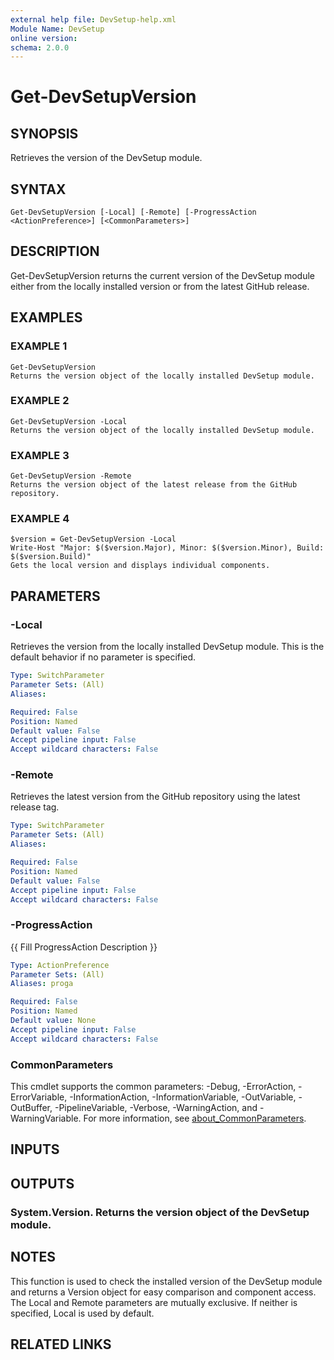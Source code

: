 ```yaml
---
external help file: DevSetup-help.xml
Module Name: DevSetup
online version:
schema: 2.0.0
---
```


# Get-DevSetupVersion

## SYNOPSIS
Retrieves the version of the DevSetup module.

## SYNTAX

```
Get-DevSetupVersion [-Local] [-Remote] [-ProgressAction <ActionPreference>] [<CommonParameters>]
```

## DESCRIPTION
Get-DevSetupVersion returns the current version of the DevSetup module either from the locally installed version or from the latest GitHub release.

## EXAMPLES

### EXAMPLE 1
```
Get-DevSetupVersion
Returns the version object of the locally installed DevSetup module.
```

### EXAMPLE 2
```
Get-DevSetupVersion -Local
Returns the version object of the locally installed DevSetup module.
```

### EXAMPLE 3
```
Get-DevSetupVersion -Remote
Returns the version object of the latest release from the GitHub repository.
```

### EXAMPLE 4
```
$version = Get-DevSetupVersion -Local
Write-Host "Major: $($version.Major), Minor: $($version.Minor), Build: $($version.Build)"
Gets the local version and displays individual components.
```

## PARAMETERS

### -Local
Retrieves the version from the locally installed DevSetup module.
This is the default behavior if no parameter is specified.

```yaml
Type: SwitchParameter
Parameter Sets: (All)
Aliases:

Required: False
Position: Named
Default value: False
Accept pipeline input: False
Accept wildcard characters: False
```

### -Remote
Retrieves the latest version from the GitHub repository using the latest release tag.

```yaml
Type: SwitchParameter
Parameter Sets: (All)
Aliases:

Required: False
Position: Named
Default value: False
Accept pipeline input: False
Accept wildcard characters: False
```

### -ProgressAction
{{ Fill ProgressAction Description }}

```yaml
Type: ActionPreference
Parameter Sets: (All)
Aliases: proga

Required: False
Position: Named
Default value: None
Accept pipeline input: False
Accept wildcard characters: False
```

### CommonParameters
This cmdlet supports the common parameters: -Debug, -ErrorAction, -ErrorVariable, -InformationAction, -InformationVariable, -OutVariable, -OutBuffer, -PipelineVariable, -Verbose, -WarningAction, and -WarningVariable. For more information, see [about_CommonParameters](http://go.microsoft.com/fwlink/?LinkID=113216).

## INPUTS

## OUTPUTS

### System.Version. Returns the version object of the DevSetup module.
## NOTES
This function is used to check the installed version of the DevSetup module and returns a Version object for easy comparison and component access.
The Local and Remote parameters are mutually exclusive.
If neither is specified, Local is used by default.

## RELATED LINKS
